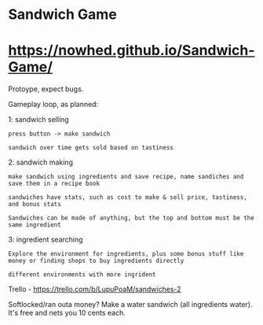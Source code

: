 # Sandwich Game
# https://nowhed.github.io/Sandwich-Game/
 
Protoype, expect bugs.

Gameplay loop, as planned:

1: sandwich selling

	press button -> make sandwich
	
	sandwich over time gets sold based on tastiness
	
2: sandwich making

	make sandwich using ingredients and save recipe, name sandiches and save them in a recipe book
	
	sandwiches have stats, such as cost to make & sell price, tastiness, and bonus stats
	
	Sandwiches can be made of anything, but the top and bottom must be the same ingredient
	
3: ingredient searching

	Explore the environment for ingredients, plus some bonus stuff like money or finding shops to buy ingredients directly

	different environments with more ingrident

Trello - https://trello.com/b/LupuPoaM/sandwiches-2

Softlocked/ran outa money? Make a water sandwich (all ingredients water). It's free and nets you 10 cents each.

